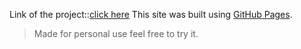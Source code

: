 Link of the project::[click here](https://antiquark007.github.io/Clock_App/)
This site was built using [GitHub Pages](https://pages.github.com/).
>Made for personal use feel free to try it.
